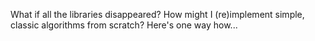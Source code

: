 What if all the libraries disappeared? How might I (re)implement simple, classic algorithms from scratch? Here's one way how... 

